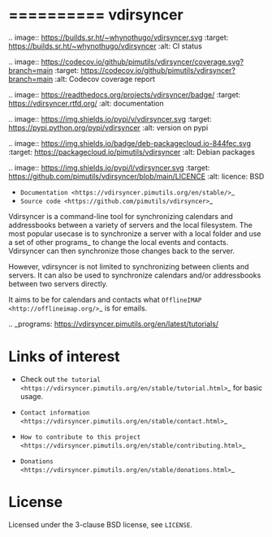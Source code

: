 ==========
vdirsyncer
==========

.. image:: https://builds.sr.ht/~whynothugo/vdirsyncer.svg
  :target: https://builds.sr.ht/~whynothugo/vdirsyncer
  :alt: CI status

.. image:: https://codecov.io/github/pimutils/vdirsyncer/coverage.svg?branch=main
  :target: https://codecov.io/github/pimutils/vdirsyncer?branch=main
  :alt: Codecov coverage report

.. image:: https://readthedocs.org/projects/vdirsyncer/badge/
  :target: https://vdirsyncer.rtfd.org/
  :alt: documentation

.. image:: https://img.shields.io/pypi/v/vdirsyncer.svg
  :target: https://pypi.python.org/pypi/vdirsyncer
  :alt: version on pypi

.. image:: https://img.shields.io/badge/deb-packagecloud.io-844fec.svg
  :target: https://packagecloud.io/pimutils/vdirsyncer
  :alt: Debian packages

.. image:: https://img.shields.io/pypi/l/vdirsyncer.svg
  :target: https://github.com/pimutils/vdirsyncer/blob/main/LICENCE
  :alt: licence: BSD

- `Documentation <https://vdirsyncer.pimutils.org/en/stable/>`_
- `Source code <https://github.com/pimutils/vdirsyncer>`_

Vdirsyncer is a command-line tool for synchronizing calendars and addressbooks
between a variety of servers and the local filesystem. The most popular usecase
is to synchronize a server with a local folder and use a set of other programs_
to change the local events and contacts. Vdirsyncer can then synchronize those
changes back to the server.

However, vdirsyncer is not limited to synchronizing between clients and
servers. It can also be used to synchronize calendars and/or addressbooks
between two servers directly.

It aims to be for calendars and contacts what `OfflineIMAP
<http://offlineimap.org/>`_ is for emails.

.. _programs: https://vdirsyncer.pimutils.org/en/latest/tutorials/

Links of interest
=================

* Check out `the tutorial
  <https://vdirsyncer.pimutils.org/en/stable/tutorial.html>`_ for basic
  usage.

* `Contact information
  <https://vdirsyncer.pimutils.org/en/stable/contact.html>`_

* `How to contribute to this project
  <https://vdirsyncer.pimutils.org/en/stable/contributing.html>`_

* `Donations <https://vdirsyncer.pimutils.org/en/stable/donations.html>`_

License
=======

Licensed under the 3-clause BSD license, see ``LICENSE``.
